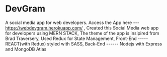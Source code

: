 # DevGram
A social media app for web developers.
Access the App here --- https://webdevgram.herokuapp.com/ ,
Created this Social Media web app for developers using MERN STACK,
The theme of the app is insipired from Brad Traversery,
Used Redux for State Management,
Front-End ----- REACT(with Redux) styled with SASS,
Back-End ------ Nodejs with Express and MongoDB Atlas

